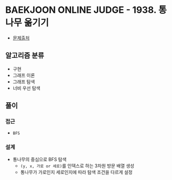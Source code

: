 # BAEKJOON ONLINE JUDGE - 1938. 통나무 옮기기

- [문제출처](https://www.acmicpc.net/problem/1938 '1938. 통나무 옮기기')

## 알고리즘 분류

- 구현
- 그래프 이론
- 그래프 탐색
- 너비 우선 탐색

## 풀이

### 접근

- `BFS`

### 설계

- 통나무의 중심으로 BFS 탐색
  - `(y, x, 가로 or 세로)`를 인덱스로 하는 3차원 방문 배열 생성
  - 통나무가 가로인지 세로인지에 따라 탐색 조건을 다르게 설정
